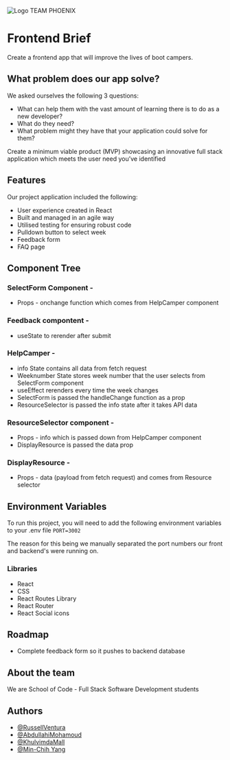 ![Logo](https://russellventura.co.uk/wp-content/uploads/2022/06/TeamPhoenix.png)
TEAM PHOENIX
# Frontend Brief
Create a frontend app that will improve the lives of boot campers.

## What problem does our app solve?

We asked ourselves the following 3 questions:

- What can help them with the vast amount of learning there is to do as a new developer?
- What do they need?
- What problem might they have that your application could solve for them?

Create a minimum viable product (MVP) showcasing an innovative full stack application which meets the user need you’ve identified

## Features 

Our project application included the following:


- User experience created in React
- Built and managed in an agile way
- Utilised testing for ensuring robust code
- Pulldown button to select week
- Feedback form
- FAQ page


## Component Tree

### SelectForm Component -
- Props - onchange function which comes from HelpCamper component

### Feedback compontent -
- useState to rerender after submit

### HelpCamper -
- info State contains all data from fetch request
- Weeknumber State stores week number that the user selects from SelectForm component
- useEffect rerenders every time the week changes
- SelectForm is passed the handleChange function as a prop
- ResourceSelector is passed the info state after it takes API data

### ResourceSelector component -
- Props - info which is passed down from HelpCamper component
- DisplayResource is passed the data prop 

### DisplayResource - 
- Props - data (payload from fetch request) and comes from Resource selector


## Environment Variables
To run this project, you will need to add the following environment variables to your .env file
`PORT=3002`

The reason for this being we manually separated the port numbers our front and backend's were running on.

### Libraries
- React
- CSS
- React Routes Library
- React Router
- React Social icons 


## Roadmap
- Complete feedback form so it pushes to backend database

##  About the team
We are School of Code - Full Stack Software Development students
## Authors
- [@RussellVentura](https://www.github.com/russellventura)
- [@AbdullahiMohamoud](https://github.com/Abdu11ahi)
- [@KhulvimdaMall](https://github.com/KhullyMall)
- [@Min-Chih Yang](https://github.com/Min-Chih)

